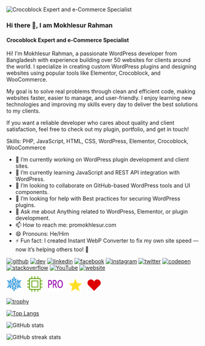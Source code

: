 ![Crocoblock Expert and e-Commerce Specialist](https://i.ibb.co/93p64C7s/Mokhlesur-Rahman-1.png)
### Hi there 👋, I am Mokhlesur Rahman
#### Crocoblock Expert and e-Commerce Specialist

Hi! I’m Mokhlesur Rahman, a passionate WordPress developer from Bangladesh with experience building over 50 websites for clients around the world. I specialize in creating custom WordPress plugins and designing websites using popular tools like Elementor, Crocoblock, and WooCommerce.

My goal is to solve real problems through clean and efficient code, making websites faster, easier to manage, and user-friendly. I enjoy learning new technologies and improving my skills every day to deliver the best solutions to my clients.

If you want a reliable developer who cares about quality and client satisfaction, feel free to check out my plugin, portfolio, and get in touch!

Skills: PHP, JavaScript, HTML, CSS, WordPress, Elementor, Crocoblock, WooCommerce

- 🔭 I’m currently working on WordPress plugin development and client sites. 
- 🌱 I’m currently learning JavaScript and REST API integration with WordPress. 
- 👯 I’m looking to collaborate on GitHub-based WordPress tools and UI components. 
- 🤔 I’m looking for help with Best practices for securing WordPress plugins. 
- 💬 Ask me about Anything related to WordPress, Elementor, or plugin development. 
- 📫 How to reach me: promokhlesur.com 
- 😄 Pronouns: He/Him 
- ⚡ Fun fact: I created Instant WebP Converter to fix my own site speed — now it’s helping others too! 🚀 


[<img src='https://cdn.jsdelivr.net/npm/simple-icons@3.0.1/icons/github.svg' alt='github' height='40'>](https://github.com/developermokhlesur)  [<img src='https://cdn.jsdelivr.net/npm/simple-icons@3.0.1/icons/dev-dot-to.svg' alt='dev' height='40'>](https://dev.to/developermokhlesur)  [<img src='https://cdn.jsdelivr.net/npm/simple-icons@3.0.1/icons/linkedin.svg' alt='linkedin' height='40'>](https://www.linkedin.com/in/developermokhlesur/)  [<img src='https://cdn.jsdelivr.net/npm/simple-icons@3.0.1/icons/facebook.svg' alt='facebook' height='40'>](https://www.facebook.com/developermokhlesur)  [<img src='https://cdn.jsdelivr.net/npm/simple-icons@3.0.1/icons/instagram.svg' alt='instagram' height='40'>](https://www.instagram.com/developermokhlesur/)  [<img src='https://cdn.jsdelivr.net/npm/simple-icons@3.0.1/icons/twitter.svg' alt='twitter' height='40'>](https://twitter.com/developermokhlesur)  [<img src='https://cdn.jsdelivr.net/npm/simple-icons@3.0.1/icons/codepen.svg' alt='codepen' height='40'>](https://codepen.io/developermokhlesur)  [<img src='https://cdn.jsdelivr.net/npm/simple-icons@3.0.1/icons/stackoverflow.svg' alt='stackoverflow' height='40'>](https://stackoverflow.com/users/23349947)  [<img src='https://cdn.jsdelivr.net/npm/simple-icons@3.0.1/icons/youtube.svg' alt='YouTube' height='40'>](https://www.youtube.com/channel/ScriptSquad10)  [<img src='https://cdn.jsdelivr.net/npm/simple-icons@3.0.1/icons/icloud.svg' alt='website' height='40'>](https://promokhlesur.com)  

<a href='https://archiveprogram.github.com/'><img src='https://raw.githubusercontent.com/acervenky/animated-github-badges/master/assets/acbadge.gif' width='40' height='40'></a> <a href='https://docs.github.com/en/developers'><img src='https://raw.githubusercontent.com/acervenky/animated-github-badges/master/assets/devbadge.gif' width='40' height='40'></a> <a href='https://github.com/pricing'><img src='https://raw.githubusercontent.com/acervenky/animated-github-badges/master/assets/pro.gif' width='40' height='40'></a> <a href='https://stars.github.com/'><img src='https://raw.githubusercontent.com/acervenky/animated-github-badges/master/assets/starbadge.gif' width='35' height='35'></a> <a href='https://docs.github.com/en/github/supporting-the-open-source-community-with-github-sponsors'><img src='https://raw.githubusercontent.com/acervenky/animated-github-badges/master/assets/sponsorbadge.gif' width='35' height='35'></a> 

[![trophy](https://github-profile-trophy.vercel.app/?username=developermokhlesur)](https://github.com/ryo-ma/github-profile-trophy)

[![Top Langs](https://github-readme-stats.vercel.app/api/top-langs/?username=developermokhlesur)](https://github.com/anuraghazra/github-readme-stats)

![GitHub stats](https://github-readme-stats.vercel.app/api?username=developermokhlesur&show_icons=true&count_private=true)  

![GitHub streak stats](https://streak-stats.demolab.com/?user=developermokhlesur)  

